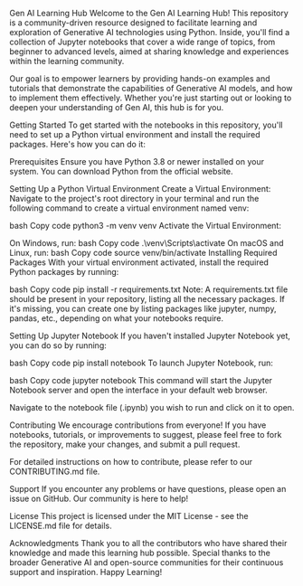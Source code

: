 Gen AI Learning Hub
Welcome to the Gen AI Learning Hub! This repository is a community-driven resource designed to facilitate learning and exploration of Generative AI technologies using Python. Inside, you'll find a collection of Jupyter notebooks that cover a wide range of topics, from beginner to advanced levels, aimed at sharing knowledge and experiences within the learning community.

Our goal is to empower learners by providing hands-on examples and tutorials that demonstrate the capabilities of Generative AI models, and how to implement them effectively. Whether you're just starting out or looking to deepen your understanding of Gen AI, this hub is for you.

Getting Started
To get started with the notebooks in this repository, you'll need to set up a Python virtual environment and install the required packages. Here's how you can do it:

Prerequisites
Ensure you have Python 3.8 or newer installed on your system. You can download Python from the official website.

Setting Up a Python Virtual Environment
Create a Virtual Environment: Navigate to the project's root directory in your terminal and run the following command to create a virtual environment named venv:

bash
Copy code
python3 -m venv venv
Activate the Virtual Environment:

On Windows, run:
bash
Copy code
.\venv\Scripts\activate
On macOS and Linux, run:
bash
Copy code
source venv/bin/activate
Installing Required Packages
With your virtual environment activated, install the required Python packages by running:

bash
Copy code
pip install -r requirements.txt
Note: A requirements.txt file should be present in your repository, listing all the necessary packages. If it's missing, you can create one by listing packages like jupyter, numpy, pandas, etc., depending on what your notebooks require.

Setting Up Jupyter Notebook
If you haven't installed Jupyter Notebook yet, you can do so by running:

bash
Copy code
pip install notebook
To launch Jupyter Notebook, run:

bash
Copy code
jupyter notebook
This command will start the Jupyter Notebook server and open the interface in your default web browser.

Navigate to the notebook file (.ipynb) you wish to run and click on it to open.

Contributing
We encourage contributions from everyone! If you have notebooks, tutorials, or improvements to suggest, please feel free to fork the repository, make your changes, and submit a pull request.

For detailed instructions on how to contribute, please refer to our CONTRIBUTING.md file.

Support
If you encounter any problems or have questions, please open an issue on GitHub. Our community is here to help!

License
This project is licensed under the MIT License - see the LICENSE.md file for details.

Acknowledgments
Thank you to all the contributors who have shared their knowledge and made this learning hub possible.
Special thanks to the broader Generative AI and open-source communities for their continuous support and inspiration.
Happy Learning!
